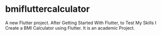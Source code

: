 # bmifluttercalculator

A new Flutter project.
After Getting Started With Flutter, to Test My Skills I Create a BMI Calculator using Flutter.
It is an academic Project.
